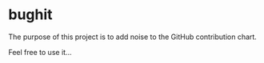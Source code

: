 # bughit

The purpose of this project is to add noise to the GitHub contribution chart.

Feel free to use it...
